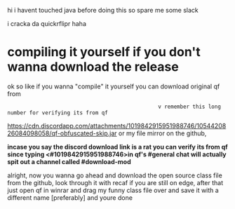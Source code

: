 hi i havent touched java before doing this so spare me some slack

i cracka da quickrflipr haha

# compiling it yourself if you don't wanna download the release
ok so like if you wanna "compile" it yourself you can download original qf from
          
                                                    v remember this long number for verifying its from qf
https://cdn.discordapp.com/attachments/1019842915951988746/1054420826084098058/qf-obfuscated-skip.jar or my file mirror on the github, 

**incase you say the discord download link is a rat you can verify its from qf since typing <#1019842915951988746>in qf's #general chat will actually spit out a channel called #download-mod**

alright, now you wanna go ahead and download the open source class file from the github, look through it with recaf if you are still on edge,
after that just open qf in winrar and drag my funny class file over and save it with a different name [preferably] and youre done
